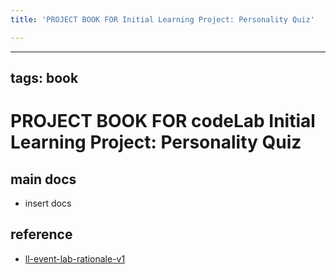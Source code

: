 ```yaml
---
title: 'PROJECT BOOK FOR Initial Learning Project: Personality Quiz'

---
```



---
tags: book
---

PROJECT BOOK FOR codeLab Initial Learning Project: Personality Quiz
===

main docs
---

- insert docs

reference
---

- [ll-event-lab-rationale-v1](/AunryFEcRm6SG8qAbHAyIw)

